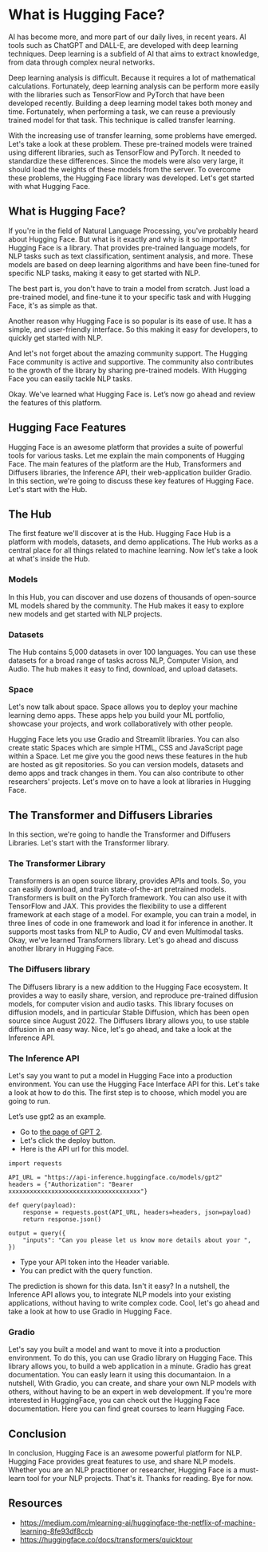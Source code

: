 # What is Hugging Face?

AI has become more, and more part of our daily lives, in recent years. AI tools such as ChatGPT and DALL-E, are developed with deep learning techniques. Deep learning is a subfield of AI that aims to extract knowledge, from data through complex neural networks.

Deep learning analysis is difficult. Because it requires a lot of mathematical calculations. Fortunately, deep learning analysis can be perform more easily with the libraries such as TensorFlow and PyTorch that have been developed recently. Building a deep learning model takes both money and time. Fortunately, when performing a task, we can reuse a previously trained model for that task. This technique is called transfer learning.

With the increasing use of transfer learning, some problems have emerged. Let's take a look at these problem. These pre-trained models were trained using different libraries, such as TensorFlow and PyTorch. It needed to standardize these differences. Since the models were also very large, it should load the weights of these models from the server. To overcome these problems, the Hugging Face library was developed. Let's get started with what Hugging Face.

##  What is Hugging Face?

If you're in the field of Natural Language Processing, you've probably heard about Hugging Face. But what is it exactly and why is it so important? Hugging Face is a library. That provides pre-trained language models, for NLP tasks such as text classification, sentiment analysis, and more. These models are based on deep learning algorithms and have been fine-tuned for specific NLP tasks, making it easy to get started with NLP. 

The best part is, you don't have to train a model from scratch. Just load a pre-trained model, and fine-tune it to your specific task and with Hugging Face, it's as simple as that.

Another reason why Hugging Face is so popular is its ease of use. It has a simple, and user-friendly interface. So this making it easy for developers, to quickly get started with NLP. 

And let's not forget about the amazing community support. The Hugging Face community is active and supportive. The community also contributes to the growth of the library by sharing pre-trained models. With Hugging Face you can easily tackle NLP tasks.

Okay. We've learned what Hugging Face is. Let’s now go ahead and review the features of this platform.

## Hugging Face Features

Hugging Face is an awesome platform that provides a suite of powerful tools for various tasks. Let me explain the main components of Hugging Face. The main features of the platform are the Hub, Transformers and Diffusers libraries, the Inference API, their web-application builder Gradio. In this section, we're going to discuss these key features of Hugging Face. Let's start with the Hub.

## The Hub

The first feature we'll discover at is the Hub. Hugging Face Hub is a platform with models, datasets, and demo applications. The Hub works as a central place for all things related to machine learning.  Now let's take a look at what's inside the Hub.

### Models

In this Hub, you can discover and use dozens of thousands of open-source ML models shared by the community. The Hub makes it easy to explore new models and get started with NLP projects.

### Datasets

The Hub contains 5,000 datasets in over 100 languages. You can use these datasets for a broad range of tasks across NLP, Computer Vision, and Audio. The hub makes it easy to find, download, and upload datasets.

### Space

Let's now talk about space. Space allows you to deploy your machine learning demo apps. These apps help you build your ML portfolio, showcase your projects, and work collaboratively with other people.

Hugging Face lets you use Gradio and Streamlit libraries. You can also create static Spaces which are simple HTML, CSS and JavaScript page within a Space. Let me give you the good news these features in the hub are hosted as git repositories. So you can version models, datasets and demo apps and track changes in them. You can also contribute to other researchers' projects. Let's move on to have a look at libraries in Hugging Face.

## The Transformer and Diffusers Libraries

In this section, we're going to handle the Transformer and Diffusers Libraries. Let's start with the Transformer library. 

### The Transformer Library

Transformers is an open source library, provides APIs and tools. So, you can easily download, and train state-of-the-art pretrained models. Transformers is built on the PyTorch framework. You can also use it with TensorFlow and JAX. This provides the flexibility to use a different framework at each stage of a model. For example, you can train a model, in three lines of code in one framework and load it for inference in another. It supports most tasks from NLP to Audio, CV and even Multimodal tasks. Okay, we've learned Transformers library. Let's go ahead and discuss another library in Hugging Face.

### The Diffusers library

The Diffusers library is a new addition to the Hugging Face ecosystem. It provides a way to easily share, version, and reproduce pre-trained diffusion models, for computer vision and audio tasks. This library focuses on diffusion models, and in particular Stable Diffusion, which has been open source since August 2022. The Diffusers library allows you, to use stable diffusion in an easy way. Nice, let's go ahead, and take a look at the Inference API.

### The Inference API

Let's say you want to put a model in Hugging Face into a production environment. You can use the Hugging Face Interface API for this. Let's take a look at how to do this. The first step is to choose, which model you are going to run.

Let’s use gpt2 as an example. 

- Go to [the page of GPT 2](https://huggingface.co/gpt2). 
- Let's click the deploy button.
- Here is the API url for this model.

```
import requests

API_URL = "https://api-inference.huggingface.co/models/gpt2"
headers = {"Authorization": "Bearer xxxxxxxxxxxxxxxxxxxxxxxxxxxxxxxxxxxxx"}

def query(payload):
	response = requests.post(API_URL, headers=headers, json=payload)
	return response.json()
	
output = query({
	"inputs": "Can you please let us know more details about your ",
})
```

- Type your API token into the Header variable. 
- You can predict with the query function. 

The prediction is shown for this data. Isn't it easy? In a nutshell, the Inference API allows you, to integrate NLP models into your existing applications, without having to write complex code. Cool, let's go ahead and take a look at how to use Gradio in Hugging Face.

### Gradio

Let's say you built a model and want to move it into a production environment. To do this, you can use Gradio library on Hugging Face. This library allows you, to build a web application in a minute. Gradio has great documentation. You can easly learn it using this documantaion. In a nutshell, With Gradio, you can create, and share your own NLP models with others, without having to be an expert in web development. If you're more interested in HuggingFace, you can check out the Hugging Face documentation. Here you can find great courses to learn Hugging Face.

## Conclusion

In conclusion, Hugging Face is an awesome powerful platform for NLP. Hugging Face provides great features to use, and share NLP models. Whether you are an NLP practitioner or researcher, Hugging Face is a must-learn tool for your NLP projects. That's it. Thanks for reading. Bye for now.

## Resources

- https://medium.com/mlearning-ai/huggingface-the-netflix-of-machine-learning-8fe93df8ccb
- https://huggingface.co/docs/transformers/quicktour
